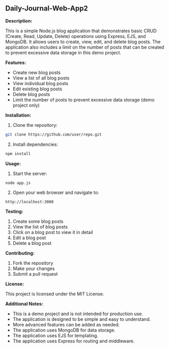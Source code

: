 ## Daily-Journal-Web-App2

**Description:**

This is a simple Node.js blog application that demonstrates basic CRUD (Create, Read, Update, Delete) operations using Express, EJS, and MongoDB. It allows users to create, view, edit, and delete blog posts. The application also includes a limit on the number of posts that can be created to prevent excessive data storage in this demo project.

**Features:**

* Create new blog posts
* View a list of all blog posts
* View individual blog posts
* Edit existing blog posts
* Delete blog posts
* Limit the number of posts to prevent excessive data storage (demo project only)

**Installation:**

1. Clone the repository:

```bash
git clone https://github.com/user/repo.git
```

2. Install dependencies:

```bash
npm install
```

**Usage:**

1. Start the server:

```bash
node app.js
```

2. Open your web browser and navigate to:

```
http://localhost:3000
```

**Testing:**

1. Create some blog posts
2. View the list of blog posts
3. Click on a blog post to view it in detail
4. Edit a blog post
5. Delete a blog post

**Contributing:**

1. Fork the repository
2. Make your changes
3. Submit a pull request

**License:**

This project is licensed under the MIT License.

**Additional Notes:**

* This is a demo project and is not intended for production use.
* The application is designed to be simple and easy to understand.
* More advanced features can be added as needed.
* The application uses MongoDB for data storage.
* The application uses EJS for templating.
* The application uses Express for routing and middleware.
